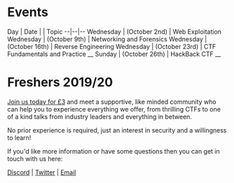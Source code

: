 # Events
Day | Date | | Topic
--|--|--
Wednesday | (October 2nd) | Web Exploitation
Wednesday | (October 9th) | Networking and Forensics
Wednesday | (October 16th) | Reverse Engineering
Wednesday | (October 23rd) | CTF Fundamentals and Practice
__ Sunday | (October 26th) | HackBack CTF __
# Freshers 2019/20
[Join us today for £3](https://www.liverpoolguild.org/groups/cyber-security) and meet a supportive, like minded community who can help you to experience everything we offer, from thrilling CTFs to one of a kind talks from industry leaders and everything in between.

No prior experience is required, just an interest in security and a willingness to learn!

If you'd like more information or have some questions then you can get in touch with us here:

[Discord](https://discordapp.com/invite/p6qGd3D) |
[Twitter](https://twitter.com/CyberSocUoL) |
[Email](mailto:cybersecurity@society.liverpoolguild.org)
